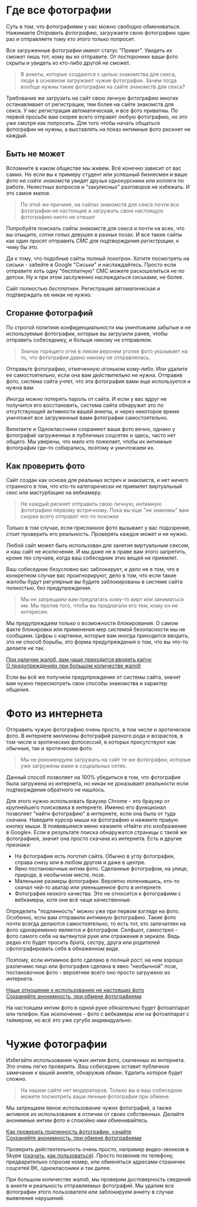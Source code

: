 
# Где все фотографии

Суть в том, что фотографиями у нас можно свободно обмениваться. Нажимаете _Отправить фотографию_, загружаете свою фотографию один раз и отправляете тому кто этого только попросит.

Все загруженные фотографии имеют статус "Приват". Увидеть их сможет лишь тот, кому вы их отправите. От посторонних ваши фото скрыты и увидеть из кто-либо другой не сможет.

> В анкеты, которые создаются с целью знакомства для секса, люди в основном загружают чужие фотографии. Зачем тогда вообще нужны такие фотографии на сайте знакомств для секса?

Требование же загрузить на сайт свою личную фотографию многих останавливает от регистрации, тем более на сайте знакомств для секса. У нас регистрация автоматическая, и все фото приватны. По первой просьбе вам скорее всего отправят любую фотографию, но это уже смотря как попросить. Для того чтобы начать общаться фотографии не нужны, а выставлять на показ интимные фото рискнет не каждый.

## Быть не может

Вспомните в каком обществе мы живем. Всё конечно зависит от вас самих. Но если вы к примеру студент или успешный бизнесмен и ваше _фото на сайте знакомств_ увидят друзья однокурсники или коллеги по работе. Нелестных вопросов и "закулисных" разговоров не избежать. И это самое малое.

> По этой же причине, на сайтах знакомств для секса почти все фотографии не настоящие и загружать свою настоящую фотографию никто не спешит

Попробуйте поискать _сайты знакомств для секса_ и почти на всех, что вы отыщите, сотни голых девушек в разных позах. И все такие сайты как один просят отправить _СМС для подтверждения регистрации_, к чему бы это.

Да к тому, что подобные сайты полный лохотрон. Хотите посмотреть на сиськи - забейте в Google "Сиськи" и наслаждайтесь. Просто если отправите хоть одну "бесплатную" СМС можете раскошелиться не по детски. Ну и при этом заслуженно наслаждаться сиськами, не более.

Сайт полностью _бесплатнен_. Регистрация автоматическая и подтверждать ее никак не нужно.

## Сгорание фотографий

По строгой политике конфиденциальности мы уничтожаем забытые и не используемые фотографии, которые вы загрузили ранее, чтобы отправить собеседнику, и больше никому не отправляли. 
    
> Значок горящего огня в левом верхнем уголке фото указывает на то, что фотография давно никому не отправлялась.

Отправьте фотографию, отмеченную огоньком кому-либо. Или удалите ее самостоятельно, если она вам действительно не нужна. Отправив фото, система сайта учтет, что эта фотография вами еще используется и нужна вам. 
  
Иногда можно потерять пароль от сайта. И если у вас вдруг не получится его восстановить, система сайта обнаружит это по отсутствующей активности вашей анкеты, и через некоторое время уничтожит все загруженные вами фотографии самостоятельно.
  
Вконтакте и Одноклассники сохраняют ваши фото вечно, однако у фотографий загруженных в публичных соцсетях и здесь, часто нет общего. Мы уверены, что мало кто пожелает, чтобы их интимные фотографии где-то собирались, поэтому и уничтожаем их.


## Как проверить фото 

Сайт создан как основа для реальных встреч и знакомств, и нет ничего странного в том, что кто-то категорически не приемлет виртуальный секс или мастурбацию на вебкамеру.

> Не каждый рискнет отправить свою личную, интимную фотографию первому встречному. Пока вы еще "не знакомы" вам скорее всего отправят что-то похожее

Только в том случае, если присланное фото вызывает у вас подозрение, стоит проверить его реальность. Проверять каждое может и не нужно.

Любой сайт может быть использован для занятия виртуальным сексом, и наш сайт не исключение. И мы даже не в праве вам этого запретить, кроме тех случаев, когда ваш собеседник этих вещей не приемлет.

Ваш собеседник безусловно вас заблокирует, и дело не в том, что в конкретном случае вас проигнорируют, дело в том, что если такие жалобы будут регулярные вы будите заблокированы в системе сайта полностью, без предупреждения.

> Мы не запрещаем вам предлагать кому-то вирт или заниматься им. Мы против того, чтобы вы предлагали его тем, кому он не интересен.

Мы предупреждаем только о возможности блокирования. О самом факте блокировки или применения мер системой безопасности мы не сообщаем. Цифры с картинки, которые вам иногда приходится вводить, это не способ борьбы, это форма предупреждения о том, что вы что-то делаете не так.
  
[При наличии жалоб, вам чаще приходится вводить капчу]()  
[О предупреждениях при большом количестве жалоб]()  

Если вы всё же получили предупреждение от системы сайта, значит вам нужно пересмотреть свои способы знакомства и характер общения. 
 

# Фото из интернета

Отправить чужую фотографию очень просто, в том числе и эротическое фото. В интернете миллионы фотографий разного рода и возрастов, в том числе и эротических фотосессий, в которых присутствуют как обычные, так и эротические фото.

> Мы не рекомендуем загружать на сайт те же фотографии, которые уже загружены вами в социальных сетях.

Данный способ позволяет на 100% убедиться в том, что фотография была загружена из интернета, но никак не доказывает реальности если подтверждения обратного не нашлось.

Для этого нужно использовать браузер Chrome - это браузер от крупнейшего поисковика в интернете. Именно его функционал позволяет "найти фотографию" в интернете, если она была от туда скачана. Наведите курсор мыши на фотографию и нажмите правую кнопку мыши. В появившемся меню нажмите «Найти это изображение в Google». Если в результате поиска обнаружатся страницы с такой же фотографией, значит она просто скачана из интернета. Есть и другие признаки:

- На фотографии есть логотип сайта. Обычно в углу фотографии, справа снизу или в любом другом и даже в центре.
- Явно постановочные интим фото. Сделанные фотографом, на улице, природе, в необычном месте, позе.
- Маленькие размеры фотографии. Вероятно поленившись, кто-то скачал чей-то аватар или уменьшенное фото в интернете.
- Фотография низкого качества. Это не относится к фотографиям с вебкамеры, хотя они всё чаще качественные.

Определить "подлинность" можно уже при первом взгляде на фото. Особенно, если вам отправили интимную фотографию. Такие фото почти всегда делаются самостоятельно, то есть тот, кто запечатлен на фото одновременно является и фотографом. Селфшот, самострел - фото самого себя на вытянутой руке или отражения в зеркале. Ведь редко кто будет просить брата, сестру, друга или родителей сфотографировать себя в обнаженном виде. 

Поэтому, если интимное фото сделано в полный рост, на нем хорошо различимо лицо или фотография сделана в явно "необычной" позе, постановочное фото - вероятнее всего оно просто загружено из интернета. 

[Наше отношение к использованию не настоящих фото]()  
[Сохраняйте анонимность, при обмене фотографиями]()  

На настоящем интим фото в одной руке обязательно будет фотоаппарат или телефон. Как исключение - фото с вебкамеры или на фотоаппарат с таймером, но всё это уже сугубо индивидуально.


# Чужие фотографии 

Избегайте использования чужих интим фото, скаченных из интернета. Это очень легко проверить. Ваш собеседник оставит публичное замечание к вашей анкете, обнаружив обман. Удалить которое будет сложно.

> На нашем сайте нет модераторов. Только вы и ваш собеседник можете посмотреть ваши личные фотографии при обмене.

Мы запрещаем явное использование чужих фотографий, а также активное их использование в отличии от своих собственных. Делайте анонимные интим фото и спокойно ими обменивайтесь. 

<a href="/блог/проверить-подлинность-фотографии/"> Как проверить подлинность фотографии, узнайте</a>  
<a href="/блог/сохраняйте-анонимность/"> Сохраняйте анонимность, при обмене фотографиями</a> 

Проверить действительность очень просто, например видео-звонком в Skype (<a href="http://www.skype.com/" target="_blank">скачать</a>, <a href="https://www.google.com/search?q=как+пользоваться+скайпом" target="_blank">как пользоваться</a>). Просто позвонив по телефону, предварительно спросив номер, или обменяться адресами страничек соцсетей ВК, одноклассники и так далее.

При большом количестве жалоб, мы проверим достоверность сведений в анкете и реальность отправляемых фотографий. Мы удалим все фотографии этого пользователя или заблокируем анкету в случае выявления нарушений.
